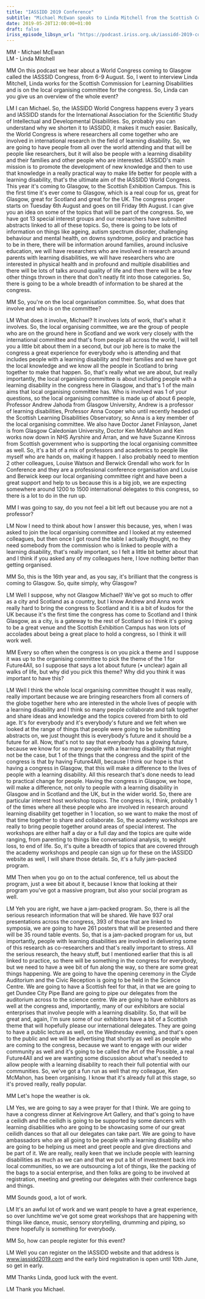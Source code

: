 ```yaml
---
title: "IASSIDD 2019 Conference"
subtitle: "Michael McEwan speaks to Linda Mitchell from the Scottish Commission for Learning Disability (SCLD)."
date: 2019-05-28T12:00:00+01:00
draft: false
iriss_episode_libsyn_url: "https://podcast.iriss.org.uk/iassidd-2019-conference"
---
```

MM - Michael McEwan  
LM - Linda Mitchell

MM On this podcast we hear about a World Congress coming to Glasgow called the IASSSID Congress, from 6-9 August. So, I went to interview Linda Mitchell, Linda works for the Scottish Commission for Learning Disabilities and is on the local organising committee for the congress. So, Linda can you give us an overview of the whole event?

LM I can Michael. So, the IASSIDD World Congress happens every 3 years and IASSIDD stands for the International Association for the Scientific Study of Intellectual and Developmental Disabilities. So, probably you can understand why we shorten it to IASSIDD, it makes it much easier. Basically, the World Congress is where researchers all come together who are involved in international research in the field of learning disability. So, we are going to have people from all over the world attending and that will be people like researchers, but it will also be people with a learning disability and their families and other people who are interested. IASSIDD's main mission is to promote the development of new knowledge and then to use that knowledge in a really practical way to make life better for people with a learning disability, that's the ultimate aim of the IASSIDD World Congress. This year it's coming to Glasgow, to the Scottish Exhibition Campus. This is the first time it's ever come to Glasgow, which is a real coup for us, great for Glasgow, great for Scotland and great for the UK. The congress proper starts on Tuesday 6th August and goes on till Friday 9th August. I can give you an idea on some of the topics that will be part of the congress. So, we have got 13 special interest groups and our researchers have submitted abstracts linked to all of these topics. So, there is going to be lots of information on things like ageing, autism spectrum disorder, challenging behaviour and mental health, on downs syndrome, policy and practice has to be in there, there will be information around families, around inclusive education, we will have researchers who are involved in research around parents with learning disabilities, we will have researchers who are interested in physical health and in profound and multiple disabilities and there will be lots of talks around quality of life and then there will be a few other things thrown in there that don't neatly fit into those categories. So, there is going to be a whole breadth of information to be shared at the congress. 

MM So, you're on the local organisation committee. So, what does that involve and who is on the committee?

LM What does it involve, Michael? It involves lots of work, that's what it involves. So, the local organising committee, we are the group of people who are on the ground here in Scotland and we work very closely with the international committee and that's from people all across the world, I will tell you a little bit about them in a second, but our job here is to make the congress a great experience for everybody who is attending and that includes people with a learning disability and their families and we have got the local knowledge and we know all the people in Scotland to bring together to make that happen. So, that's really what we are about, but really importantly, the local organising committee is about including people with a learning disability in the congress here in Glasgow, and that's 1 of the main aims that local organising committee has. Who is involved was 1 of your questions, so the local organising committee is made up of about 6 people, Professor Andrew Jahoda from Glasgow University, Andrew is a professor of learning disabilities, Professor Anna Cooper who until recently headed up the Scottish Learning Disabilities Observatory, so Anna is a key member of the local organising committee. We also have Doctor Janet Finlayson, Janet is from Glasgow Caledonian University, Doctor Ken McMahon and Ken works now down in NHS Ayrshire and Arran, and we have Suzanne Kinross from Scottish government who is supporting the local organising committee as well. So, it's a bit of a mix of professors and academics to people like myself who are hands on, making it happen. I also probably need to mention 2 other colleagues, Louise Watson and Berwick Grendall who work for In Conference and they are a professional conference organisation and Louise and Berwick keep our local organising committee right and have been a great support and help to us because this is a big job, we are expecting somewhere around 1200 to 1500 international delegates to this congress, so there is a lot to do in the run up. 

MM I was going to say, do you not feel a bit left out because you are not a professor?

LM Now I need to think about how I answer this because, yes, when I was asked to join the local organising committee and I looked at my esteemed colleagues, but then once I got round the table I actually thought, no they need somebody from the commission who is linked to people with a learning disability, that's really important, so I felt a little bit better about that and I think if you asked any of my colleagues here, I love nothing better than getting organised.

MM So, this is the 16th year and, as you say, it's brilliant that the congress is coming to Glasgow. So, quite simply, why Glasgow?

LM Well I suppose, why not Glasgow Michael? We've got so much to offer as a city and Scotland as a country, but I know Andrew and Anna work really hard to bring the congress to Scotland and it is a bit of kudos for the UK because it's the first time the congress has come to Scotland and I think Glasgow, as a city, is a gateway to the rest of Scotland so I think it's going to be a great venue and the Scottish Exhibition Campus has won lots of accolades about being a great place to hold a congress, so I think it will work well. 

MM Every so often when the congress is on you pick a theme and I suppose it was up to the organising committee to pick the theme of the 1 for Future4All, so I suppose that says a lot about future (• unclear) again all walks of life, but why did you pick this theme? Why did you think it was important to have this?

LM Well I think the whole local organising committee thought it was really, really important because we are bringing researchers from all corners of the globe together here who are interested in the whole lives of people with a learning disability and I think so many people collaborate and talk together and share ideas and knowledge and the topics covered from birth to old age. It's for everybody and it's everybody's future and we felt when we looked at the range of things that people were going to be submitting abstracts on, we just thought this is everybody's future and it should be a future for all. Now, that's not to say that everybody has a glowing future, because we know for so many people with a learning disability that might not be the case, but 1 of the things that the congress and the spirit of the congress is that by having Future4Alll, because I think our hope is that having a congress in Glasgow, that this will make a difference to the lives of people with a learning disability. All this research that's done needs to lead to practical change for people. Having the congress in Glasgow, we hope, will make a difference, not only to people with a learning disability in Glasgow and in Scotland and the UK, but in the wider world. So, there are particular interest host workshop topics. The congress is, I think, probably 1 of the times where all these people who are involved in research around learning disability get together in 1 location, so we want to make the most of that time together to share and collaborate. So, the academy workshops are really to bring people together around areas of special interest. The workshops are either half a day or a full day and the topics are quite wide ranging, from parenting to things like conversational analysis, to weight loss, to end of life. So, it's quite a breadth of topics that are covered through the academy workshops and people can sign up for these on the IASSIDD website as well, I will share those details. So, it's a fully jam-packed program. 

MM Then when you go on to the actual conference, tell us about the program, just a wee bit about it, because I know that looking at their program you've got a massive program, but also your social program as well. 

LM Yeh you are right, we have a jam-packed program. So, there is all the serious research information that will be shared. We have 937 oral presentations across the congress, 393 of those that are linked to symposia, we are going to have 261 posters that will be presented and there will be 35 round table events. So, that is a jam-packed program for us, but importantly, people with learning disabilities are involved in delivering some of this research as co-researchers and that's really important to stress. All the serious research, the heavy stuff, but I mentioned earlier that this is all linked to practice, so there will be something in the congress for everybody, but we need to have a wee bit of fun along the way, so there are some great things happening. We are going to have the opening ceremony in the Clyde Auditorium and the Civic Reception is going to be held in the Science Centre. We are going to have a Scottish feel for that, in that we are going to get Dundee City Pipe Band are going to pipe our delegates from the auditorium across to the science centre. We are going to have exhibitors as well at the congress and, importantly, many of our exhibitors are social enterprises that involve people with a learning disability. So, that will be great and, again, I'm sure some of our exhibitors have a bit of a Scottish theme that will hopefully please our international delegates. They are going to have a public lecture as well, on the Wednesday evening, and that's open to the public and we will be advertising that shortly as well as people who are coming to the congress, because we want to engage with our wider community as well and it's going to be called the Art of the Possible, a real Future4All and we are wanting some discussion about what's needed to allow people with a learning disability to reach their full potential with our communities. So, we've got a fun run as well that my colleague, Ken McMahon, has been organising. I know that it's already full at this stage, so it's proved really, really popular. 

MM Let's hope the weather is ok. 

LM Yes, we are going to say a wee prayer for that I think. We are going to have a congress dinner at Kelvingrove Art Gallery, and that's going to have a ceilidh and the ceilidh is going to be supported by some dancers with learning disabilities who are going to be showcasing some of our great ceilidh dances so that all our delegates can take part. We are going to have ambassadors who are all going to be people with a learning disability who are going to be helping us meet and greet people and give directions and be part of it. We are really, really keen that we include people with learning disabilities as much as we can and that we put a bit of investment back into local communities, so we are outsourcing a lot of things, like the packing of the bags to a social enterprise, and then folks are going to be involved at registration, meeting and greeting our delegates with their conference bags and things. 

MM Sounds good, a lot of work. 

LM It's an awful lot of work and we want people to have a great experience, so over lunchtime we've got some great workshops that are happening with things like dance, music, sensory storytelling, drumming and piping, so there hopefully is something for everybody. 

MM So, how can people register for this event?

LM Well you can register on the IASSIDD website and that address is www.iassidd2019.com and the early bird registration is open until 10th June, so get in early. 

MM Thanks Linda, good luck with the event. 

LM Thank you Michael.